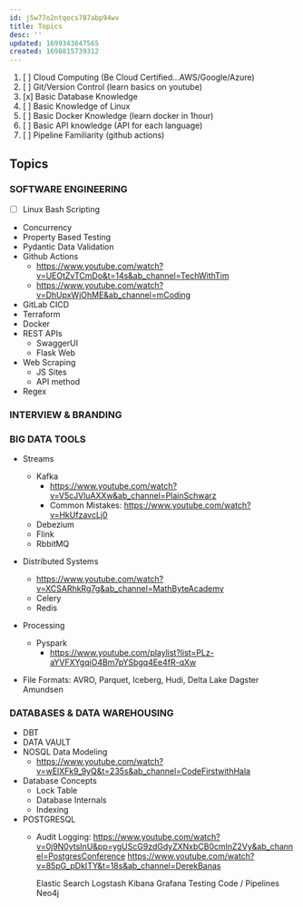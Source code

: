```yaml
---
id: j5w77o2ntqocs787abp94wv
title: Topics
desc: ''
updated: 1699343847565
created: 1698815739312
---
```


1. [ ] Cloud Computing (Be Cloud Certified...AWS/Google/Azure)
2. [ ] Git/Version Control (learn basics on youtube)
3. [x] Basic Database Knowledge
4. [ ] Basic Knowledge of Linux
5. [ ] Basic Docker Knowledge (learn docker in 1hour)
6. [ ] Basic API knowledge (API for each language)
7. [ ] Pipeline Familiarity (github actions)

## Topics

### SOFTWARE ENGINEERING

- [ ] Linux Bash Scripting
- Concurrency
- Property Based Testing
- Pydantic Data Validation
- Github Actions
  - <https://www.youtube.com/watch?v=UEOtZvTCmDo&t=14s&ab_channel=TechWithTim>
  - <https://www.youtube.com/watch?v=DhUpxWjOhME&ab_channel=mCoding>
- GitLab CICD
- Terraform
- Docker
- REST APIs
  - SwaggerUI
  - Flask Web
- Web Scraping
  - JS Sites
  - API method
- Regex

### INTERVIEW & BRANDING

### BIG DATA TOOLS

- Streams
  - Kafka
    - <https://www.youtube.com/watch?v=V5cJVluAXXw&ab_channel=PlainSchwarz>
    - Common Mistakes: <https://www.youtube.com/watch?v=HkUfzavcLj0>
  - Debezium
  - Flink
  - RbbitMQ

- Distributed Systems
  - <https://www.youtube.com/watch?v=XCSARhkRg7g&ab_channel=MathByteAcademy>
  - Celery
  - Redis
- Processing
  - Pyspark
    - <https://www.youtube.com/playlist?list=PLz-aYVFXYgqiO4Bm7pYSbgq4Ee4fR-qXw>
- File Formats: AVRO, Parquet, Iceberg, Hudi, Delta Lake
    Dagster
    Amundsen

### DATABASES & DATA WAREHOUSING

- DBT
- DATA VAULT
- NOSQL Data Modeling
  - <https://www.youtube.com/watch?v=wElXFk9_9yQ&t=235s&ab_channel=CodeFirstwithHala>
- Database Concepts
  - Lock Table
  - Database Internals
  - Indexing
- POSTGRESQL
  - Audit Logging: <https://www.youtube.com/watch?v=0j9N0ytsInU&pp=ygUScG9zdGdyZXNxbCB0cmlnZ2Vy&ab_channel=PostgresConference>
    <https://www.youtube.com/watch?v=85pG_pDkITY&t=18s&ab_channel=DerekBanas>

    Elastic Search
    Logstash
    Kibana
    Grafana
    Testing Code / Pipelines
    Neo4j
